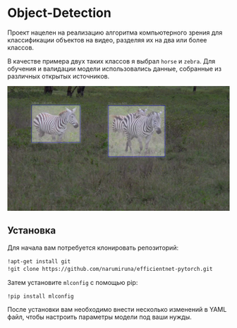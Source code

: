 # Object-Detection

Проект нацелен на реализацию алгоритма компьютерного зрения для классификации объектов на видео, разделяя их на два или более классов. 

В качестве примера двух таких классов я выбрал `horse` и `zebra`. Для обучения и валидации модели использовались данные, собранные из различных открытых источников.

![Пример изображения](screenshot.png)

## Установка

Для начала вам потребуется клонировать репозиторий:

```bash
!apt-get install git
!git clone https://github.com/narumiruna/efficientnet-pytorch.git
```

Затем установите `mlconfig` с помощью pip: 
```bash 
!pip install mlconfig
```

После установки вам необходимо внести несколько изменений в YAML файл, чтобы настроить параметры модели под ваши нужды.


